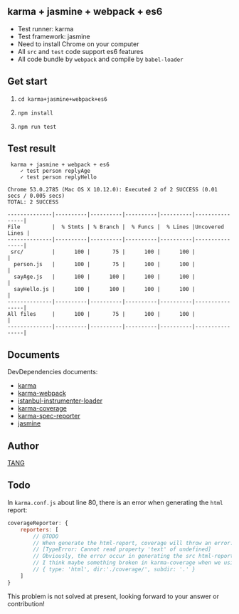 ## karma + jasmine + webpack + es6

* Test runner: karma
* Test framework: jasmine
* Need to install Chrome on your computer
* All `src` and `test` code support es6 features
* All code bundle by `webpack` and compile by `babel-loader`


## Get start

1. `cd karma+jasmine+webpack+es6`

2. `npm install`

3. `npm run test`


## Test result
```
 karma + jasmine + webpack + es6
    ✓ test person replyAge
    ✓ test person replyHello

Chrome 53.0.2785 (Mac OS X 10.12.0): Executed 2 of 2 SUCCESS (0.01 secs / 0.005 secs)
TOTAL: 2 SUCCESS

--------------|----------|----------|----------|----------|----------------|
File          |  % Stmts | % Branch |  % Funcs |  % Lines |Uncovered Lines |
--------------|----------|----------|----------|----------|----------------|
 src/         |      100 |       75 |      100 |      100 |                |
  person.js   |      100 |       75 |      100 |      100 |                |
  sayAge.js   |      100 |      100 |      100 |      100 |                |
  sayHello.js |      100 |      100 |      100 |      100 |                |
--------------|----------|----------|----------|----------|----------------|
All files     |      100 |       75 |      100 |      100 |                |
--------------|----------|----------|----------|----------|----------------|
```


## Documents

DevDependencies documents:

* [karma](https://karma-runner.github.io/1.0/config/configuration-file.html)
* [karma-webpack](https://github.com/webpack/karma-webpack)
* [istanbul-instrumenter-loader](https://github.com/deepsweet/istanbul-instrumenter-loader)
* [karma-coverage](https://github.com/karma-runner/karma-coverage/blob/master/docs/configuration.md)
* [karma-spec-reporter](https://github.com/mlex/karma-spec-reporter)
* [jasmine](https://jasmine.github.io/2.5/introduction.html)


## Author

[TANG](https://github.com/tangbc)


## Todo

In `karma.conf.js` about line 80, there is an error when generating the `html` report:

```javascript
coverageReporter: {
	reporters: [
		// @TODO
		// When generate the html-report, coverage will throw an error:
		// [TypeError: Cannot read property 'text' of undefined]
		// Obviously, the error occur in generating the src html-report files
		// I think maybe something broken in karma-coverage when we using karma-webapck
		// { type: 'html', dir:'./coverage/', subdir: '.' }
	]
}
```

This problem is not solved at present, looking forward to your answer or contribution!
